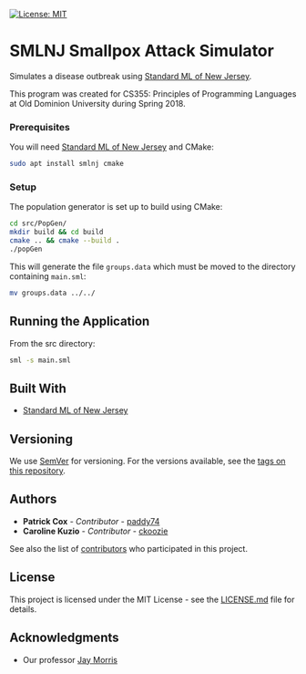 [![License: MIT](https://img.shields.io/badge/License-MIT-yellow.svg)](https://opensource.org/licenses/MIT)

# SMLNJ Smallpox Attack Simulator

Simulates a disease outbreak using [Standard ML of New Jersey](https://www.smlnj.org/).

This program was created for CS355: Principles of Programming Languages at Old Dominion University during Spring 2018.

### Prerequisites

You will need [Standard ML of New Jersey](https://www.smlnj.org/) and CMake:

```bash
sudo apt install smlnj cmake
```

### Setup

The population generator is set up to build using CMake:

```bash
cd src/PopGen/
mkdir build && cd build
cmake .. && cmake --build .
./popGen
```

This will generate the file `groups.data` which must be moved to the directory containing `main.sml`:

```bash
mv groups.data ../../
```

## Running the Application

From the src directory:

```bash
sml -s main.sml
```

## Built With

* [Standard ML of New Jersey](https://www.smlnj.org/)

## Versioning

We use [SemVer](http://semver.org/) for versioning. For the versions available, see the [tags on this repository]().

## Authors

* **Patrick Cox** - *Contributor* - [paddy74](https://github.com/paddy74)
* **Caroline Kuzio** - *Contributor* - [ckoozie](https://github.com/ckoozie)

See also the list of [contributors](https://github.com/paddy74/smallpox-attack-sim/graphs/contributors) who participated in this project.

## License

This project is licensed under the MIT License - see the [LICENSE.md](LICENSE.md) file for details.

## Acknowledgments

* Our professor [Jay Morris](http://www.cs.odu.edu/~jdm/)
